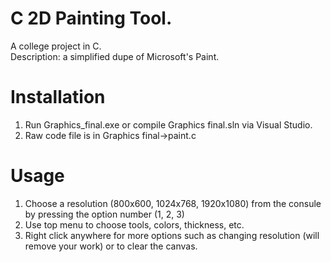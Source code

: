 # C 2D Painting Tool.

A college project in C.<br>
Description: a simplified dupe of Microsoft's Paint.

# Installation

1. Run Graphics_final.exe or compile Graphics final.sln via Visual Studio.
2. Raw code file is in Graphics final->paint.c

# Usage
 
1. Choose a resolution (800x600, 1024x768, 1920x1080) from the consule by pressing the option number (1, 2, 3)
2. Use top menu to choose tools, colors, thickness, etc.
3. Right click anywhere for more options such as changing resolution (will remove your work) or to clear the canvas.

